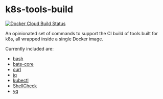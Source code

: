 # k8s-tools-build

[![Docker Cloud Build Status](https://img.shields.io/docker/cloud/build/tbsfrdrch/k8s-tools-build.svg)](https://cloud.docker.com/repository/docker/tbsfrdrch/k8s-tools-build/builds)

An opinionated set of commands to support the CI build of tools built for k8s, all wrapped inside a single Docker image.

Currently included are:

* [bash](https://www.gnu.org/software/bash/)
* [bats-core](https://github.com/bats-core/bats-core)
* [curl](https://curl.haxx.se/)
* [jq](https://stedolan.github.io/jq/)
* [kubectl](https://kubernetes.io/docs/tasks/tools/install-kubectl/)
* [ShellCheck](https://github.com/koalaman/shellcheck)
* [yq](https://github.com/mikefarah/yq)
